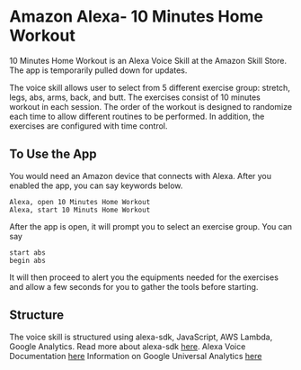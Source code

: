 # Amazon Alexa- 10 Minutes Home Workout

10 Minutes Home Workout is an Alexa Voice Skill at the Amazon Skill Store. The app is temporarily pulled down for updates.

The voice skill allows user to select from 5 different exercise group: stretch, legs, abs, arms, back, and butt. The exercises consist of 10 minutes workout in each session. The order of the workout is designed to randomize each time to allow different routines to be performed. In addition, the exercises are configured with time control.

## To Use the App

You would need an Amazon device that connects with Alexa. After you enabled the app, you can say keywords below.

```
Alexa, open 10 Minutes Home Workout
Alexa, start 10 Minuts Home Workout
```

After the app is open, it will prompt you to select an exercise group. You can say

```
start abs
begin abs
```

It will then proceed to alert you the equipments needed for the exercises and allow a few seconds for you to gather the tools before starting.

## Structure
The voice skill is structured using alexa-sdk, JavaScript, AWS Lambda, Google Analytics.
Read more about alexa-sdk [here](https://github.com/alexa/alexa-skills-kit-sdk-for-nodejs).
Alexa Voice Documentation [here](https://developer.amazon.com/docs/custom-skills/speech-synthesis-markup-language-ssml-reference.html)
Information on Google Universal Analytics [here](https://support.google.com/analytics/answer/2790010?hl=en)
